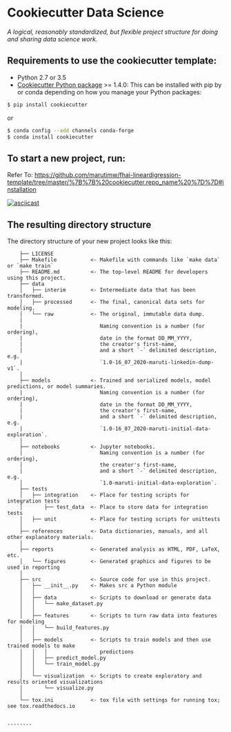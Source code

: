 # Cookiecutter Data Science

_A logical, reasonably standardized, but flexible project structure for doing and sharing data science work._



Requirements to use the cookiecutter template:
-----------
 - Python 2.7 or 3.5
 - [Cookiecutter Python package](http://cookiecutter.readthedocs.org/en/latest/installation.html) >= 1.4.0: This can be installed with pip by or conda depending on how you manage your Python packages:

``` bash
$ pip install cookiecutter
```

or

``` bash
$ conda config --add channels conda-forge
$ conda install cookiecutter
```


To start a new project, run:
------------

Refer To: https://github.com/marutimw/fhai-lineardigression-template/tree/master/%7B%7B%20cookiecutter.repo_name%20%7D%7D#installation


[![asciicast](https://asciinema.org/a/244658.svg)](https://asciinema.org/a/244658)


The resulting directory structure
------------

The directory structure of your new project looks like this: 

```
    ├── LICENSE
    ├── Makefile           <- Makefile with commands like `make data` or `make train`
    ├── README.md          <- The top-level README for developers using this project.
    ├── data
    │   ├── interim        <- Intermediate data that has been transformed.
    │   ├── processed      <- The final, canonical data sets for modeling.
    │   └── raw            <- The original, immutable data dump.
    |
    |                         Naming convention is a number (for ordering),
    |                         date in the format DD_MM_YYYY,
    |                         the creator's first-name,
    |                         and a short `-` delimited description, e.g.
    |                         `1.0-16_07_2020-maruti-linkedin-dump-v1`.          
    │
    ├── models             <- Trained and serialized models, model predictions, or model summaries.
    |                         Naming convention is a number (for ordering),
    |                         date in the format DD_MM_YYYY, 
    |                         the creator's first-name, 
    |                         and a short `-` delimited description, e.g. 
    |                         `1.0-16_07_2020-maruti-initial-data-exploration`.      
    │
    ├── notebooks          <- Jupyter notebooks. 
    |                         Naming convention is a number (for ordering),
    │                         the creator's first-name, 
    |                         and a short `-` delimited description, e.g.
    │                         `1.0-maruti-initial-data-exploration`.
    ├── tests
    │   ├── integration    <- Place for testing scripts for integration tests
    │       ├── test_data  <- Place to store data for integration tests
    │   ├── unit           <- Place for testing scripts for unittests
    │
    ├── references         <- Data dictionaries, manuals, and all other explanatory materials.
    │
    ├── reports            <- Generated analysis as HTML, PDF, LaTeX, etc.
    │   └── figures        <- Generated graphics and figures to be used in reporting
    │
    ├── src                <- Source code for use in this project.
    │   ├── __init__.py    <- Makes src a Python module
    │   │
    │   ├── data           <- Scripts to download or generate data
    │   │   └── make_dataset.py
    │   │
    │   ├── features       <- Scripts to turn raw data into features for modeling
    │   │   └── build_features.py
    │   │
    │   ├── models         <- Scripts to train models and then use trained models to make
    │   │   │                 predictions
    │   │   ├── predict_model.py
    │   │   └── train_model.py
    │   │
    │   └── visualization  <- Scripts to create exploratory and results oriented visualizations
    │       └── visualize.py
    │
    └── tox.ini            <- tox file with settings for running tox; see tox.readthedocs.io


--------
```

